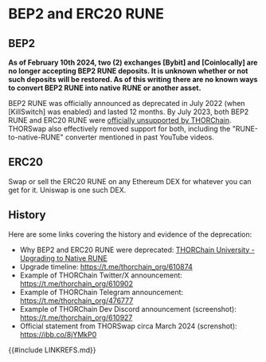 # BEP2 and ERC20 RUNE

## BEP2

**As of February 10th 2024, two (2) exchanges [Bybit] and [Coinlocally] are no longer accepting BEP2 RUNE deposits.  It is unknown whether or not such deposits will be restored.  As of this writing there are no known ways to convert BEP2 RUNE into native RUNE or another asset.**

BEP2 RUNE was officially announced as deprecated in July 2022 (when [KillSwitch] was enabled) and lasted 12 months.  By July 2023, both BEP2 RUNE and ERC20 RUNE were [officially unsupported by THORChain][1].  THORSwap also effectively removed support for both, including the "RUNE-to-native-RUNE" converter mentioned in past YouTube videos.

## ERC20

Swap or sell the ERC20 RUNE on any Ethereum DEX for whatever you can get for it.  Uniswap is one such DEX.

## History

Here are some links covering the history and evidence of the deprecation:

* Why BEP2 and ERC20 RUNE were deprecated: [THORChain University - Upgrading to Native RUNE][upgrading to native rune]
* Upgrade timeline: https://t.me/thorchain_org/610874
* Example of THORChain Twitter/X announcement: https://t.me/thorchain_org/610902
* Example of THORChain Telegram announcement: https://t.me/thorchain_org/476777
* Example of THORChain Dev Discord announcement (screenshot): https://t.me/thorchain_org/610927
* Official statement from THORSwap circa March 2024 (screnshot): https://ibb.co/8jYMkP0

[upgrading to native rune]: https://medium.com/thorchain/upgrading-to-native-rune-a9d48e0bf40f
[1]: https://medium.com/thorchain/thorchain-q2-23-ecosystem-report-c1f4d6a4c3fb
{{#include LINKREFS.md}}

